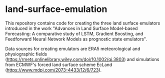# land-surface-emulation
This repository contains code for creating the three land surface emulators introduced in the work "Advances in Land Surface Model-based Forecasting: A comparative study of LSTM, Gradient Boosting, and Feedforward Neural Network Models as prognostic state emulators".

Data sources for creating emulators are ERA5 meteorological and physiographic fields (https://rmets.onlinelibrary.wiley.com/doi/10.1002/qj.3803) and simulations from ECMWF's forced land surface scheme EcLand (https://www.mdpi.com/2073-4433/12/6/723).



